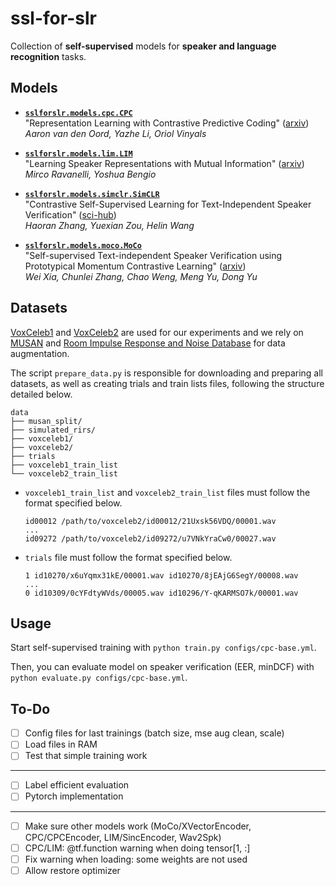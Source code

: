 # ssl-for-slr

Collection of **self-supervised** models for **speaker and language recognition** tasks.

## Models

- **[`sslforslr.models.cpc.CPC`](https://github.com/theolepage/ssl-for-slr/blob/master/sslforslr/models/cpc/CPC.py)**  
  "Representation Learning with Contrastive Predictive Coding" ([arxiv](https://arxiv.org/pdf/1807.03748.pdf))  
  *Aaron van den Oord, Yazhe Li, Oriol Vinyals*

- **[`sslforslr.models.lim.LIM`](https://github.com/theolepage/ssl-for-slr/blob/master/sslforslr/models/lim/LIM.py)**  
  "Learning Speaker Representations with Mutual Information" ([arxiv](https://arxiv.org/pdf/1812.00271.pdf))  
  *Mirco Ravanelli, Yoshua Bengio*

- **[`sslforslr.models.simclr.SimCLR`](https://github.com/theolepage/ssl-for-slr/blob/master/sslforslr/models/simclr/SimCLR.py)**  
  "Contrastive Self-Supervised Learning for Text-Independent Speaker Verification" ([sci-hub](https://sci-hub.mksa.top/10.1109/icassp39728.2021.9413351))  
  *Haoran Zhang, Yuexian Zou, Helin Wang*

- **[`sslforslr.models.moco.MoCo`](https://github.com/theolepage/ssl-for-slr/blob/master/sslforslr/models/moco/MoCo.py)**  
  "Self-supervised Text-independent Speaker Verification using Prototypical Momentum Contrastive Learning" ([arxiv](https://arxiv.org/pdf/2012.07178.pdf))  
  *Wei Xia, Chunlei Zhang, Chao Weng, Meng Yu, Dong Yu*

## Datasets

[VoxCeleb1](https://www.robots.ox.ac.uk/~vgg/data/voxceleb/vox1.html) and [VoxCeleb2](https://www.robots.ox.ac.uk/~vgg/data/voxceleb/vox2.html) are used for our experiments and we rely on [MUSAN](http://www.openslr.org/17/) and [Room Impulse Response and Noise Database](https://www.openslr.org/28/) for data augmentation.

The script `prepare_data.py` is responsible for downloading and preparing all datasets, as well as creating trials and train lists files, following the structure detailed below.

```
data
├── musan_split/
├── simulated_rirs/
├── voxceleb1/
├── voxceleb2/
├── trials
├── voxceleb1_train_list
└── voxceleb2_train_list
```

- `voxceleb1_train_list` and `voxceleb2_train_list` files must follow the format specified below.
    ```
    id00012 /path/to/voxceleb2/id00012/21Uxsk56VDQ/00001.wav
    ...
    id09272 /path/to/voxceleb2/id09272/u7VNkYraCw0/00027.wav
    ```

- `trials` file must follow the format specified below.
    ```
    1 id10270/x6uYqmx31kE/00001.wav id10270/8jEAjG6SegY/00008.wav
    ...
    0 id10309/0cYFdtyWVds/00005.wav id10296/Y-qKARMSO7k/00001.wav
    ```

## Usage

Start self-supervised training with `python train.py configs/cpc-base.yml`.

Then, you can evaluate model on speaker verification (EER, minDCF) with `python evaluate.py configs/cpc-base.yml`.

## To-Do

- [ ] Config files for last trainings (batch size, mse aug clean, scale)
- [ ] Load files in RAM
- [ ] Test that simple training work

---

- [ ] Label efficient evaluation
- [ ] Pytorch implementation

---

- [ ] Make sure other models work (MoCo/XVectorEncoder, CPC/CPCEncoder, LIM/SincEncoder, Wav2Spk)
- [ ] CPC/LIM: @tf.function warning when doing tensor[1, :]
- [ ] Fix warning when loading: some weights are not used
- [ ] Allow restore optimizer